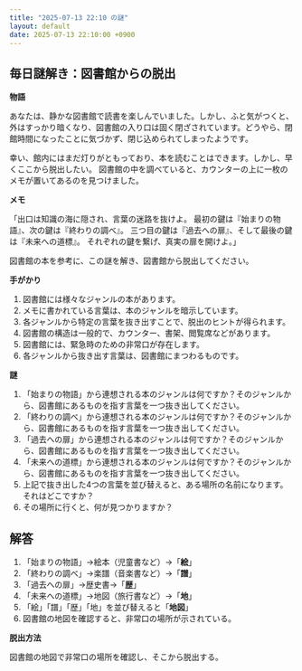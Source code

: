 ```yaml
---
title: "2025-07-13 22:10 の謎"
layout: default
date: 2025-07-13 22:10:00 +0900
---
```

## 毎日謎解き：図書館からの脱出

**物語**

あなたは、静かな図書館で読書を楽しんでいました。しかし、ふと気がつくと、外はすっかり暗くなり、図書館の入り口は固く閉ざされています。どうやら、閉館時間になったことに気づかず、閉じ込められてしまったようです。

幸い、館内にはまだ灯りがともっており、本を読むことはできます。しかし、早くここから脱出したい。
図書館の中を調べていると、カウンターの上に一枚のメモが置いてあるのを見つけました。

**メモ**

「出口は知識の海に隠され、言葉の迷路を抜けよ。
最初の鍵は『始まりの物語』、次の鍵は『終わりの調べ』。
三つ目の鍵は『過去への扉』、そして最後の鍵は『未来への道標』。
それぞれの鍵を繋げ、真実の扉を開けよ。」

図書館の本を参考に、この謎を解き、図書館から脱出してください。

**手がかり**

1.  図書館には様々なジャンルの本があります。
2.  メモに書かれている言葉は、本のジャンルを暗示しています。
3.  各ジャンルから特定の言葉を抜き出すことで、脱出のヒントが得られます。
4.  図書館の構造は一般的で、カウンター、書架、閲覧席などがあります。
5.  図書館には、緊急時のための非常口が存在します。
6.  各ジャンルから抜き出す言葉は、図書館にまつわるものです。

**謎**

1.  「始まりの物語」から連想される本のジャンルは何ですか？そのジャンルから、図書館にあるものを指す言葉を一つ抜き出してください。
2.  「終わりの調べ」から連想される本のジャンルは何ですか？そのジャンルから、図書館にあるものを指す言葉を一つ抜き出してください。
3.  「過去への扉」から連想される本のジャンルは何ですか？そのジャンルから、図書館にあるものを指す言葉を一つ抜き出してください。
4.  「未来への道標」から連想される本のジャンルは何ですか？そのジャンルから、図書館にあるものを指す言葉を一つ抜き出してください。
5.  上記で抜き出した4つの言葉を並び替えると、ある場所の名前になります。それはどこですか？
6.  その場所に行くと、何が見つかりますか？

## 解答

1.  「始まりの物語」→絵本（児童書など）→「**絵**」
2.  「終わりの調べ」→楽譜（音楽書など）→「**譜**」
3.  「過去への扉」→歴史書→「**歴**」
4.  「未来への道標」→地図（旅行書など）→「**地**」
5.  「絵」「譜」「歴」「地」を並び替えると「**地図**」
6.  図書館の地図を確認すると、非常口の場所が示されている。

**脱出方法**

図書館の地図で非常口の場所を確認し、そこから脱出する。

